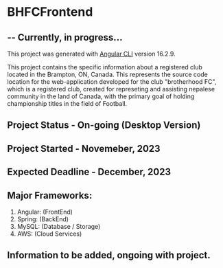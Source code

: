 # BHFCFrontend

## -- Currently, in progress...

This project was generated with [Angular CLI](https://github.com/angular/angular-cli) version 16.2.9.

This project contains the specific information about a registered club located in the Brampton, ON, Canada. This represents the source code location for the web-application
developed for the club "brotherhood FC", which is a registered club, created for represeting and assisting nepalese community in the land of Canada, with the primary goal of holding championship titles in the field of Football.

## Project Status - On-going (Desktop Version)

## Project Started - Novemeber, 2023

## Expected Deadline - December, 2023

## Major Frameworks:

1. Angular: (FrontEnd)
2. Spring: (BackEnd)
3. MySQL: (Database / Storage)
4. AWS: (Cloud Services)

## Information to be added, ongoing with project.
